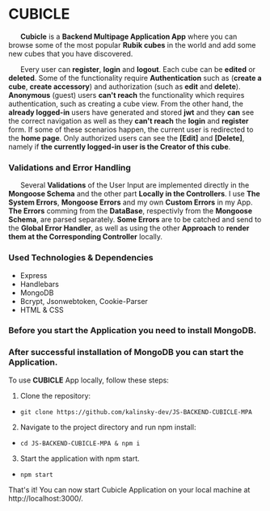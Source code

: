 # CUBICLE

&nbsp; &nbsp; &nbsp; **Cubicle** is a **Backend Multipage Application App** where you can browse some of the most popular **Rubik cubes** in the world and add some new cubes that you have discovered.

&nbsp; &nbsp; &nbsp; Every user can **register**, **login** and **logout**. Each cube can be **edited** or   **deleted**. Some of the functionality require **Authentication** such as (**create a cube**, **create accessory**) and authorization (such as **edit** and **delete**). **Anonymous** (guest) users **can't reach** the functionality which requires authentication, such as creating a cube view. From the other hand, the **already logged-in** users have generated and stored **jwt** and they **can** see the correct navigation as well as they **can't reach** the **login** and **register** form. If some of these scenarios happen, the current user is redirected to the **home page**. Only authorized users can see the **[Edit]** and **[Delete]**, namely if **the currently logged-in user is the Creator of this cube**. 


### Validations and Error Handling

&nbsp; &nbsp; &nbsp; Several **Validations** of the User Input are implemented directly in the **Mongoose Schema** and the other part **Locally in the Controllers**. 
I use **The System Errors**, **Mongoose Errors** and my own **Custom Errors** in my App. **The Errors** comming from the **DataBase**, respectivly from the **Mongoose Schema**, are parsed separately. **Some Errors** are to be catched and send to the **Global Error Handler**, as well as using the other **Approach** to **render them at the Corresponding Controller** locally. 


### Used Technologies & Dependencies

- Express
- Handlebars
- MongoDB
- Bcrypt, Jsonwebtoken, Cookie-Parser
- HTML & CSS

### Before you start the Application you need to install MongoDB.

### After successful installation of MongoDB you can start the Application.

To use **CUBICLE** App locally, follow these steps:

1.  Clone the repository:

- `git clone https://github.com/kalinsky-dev/JS-BACKEND-CUBICLE-MPA`

2.  Navigate to the project directory and run npm install:

- `cd JS-BACKEND-CUBICLE-MPA & npm i`

3.  Start the application with npm start.

- `npm start`

That's it! You can now start Cubicle Application on your local machine at http://localhost:3000/.
